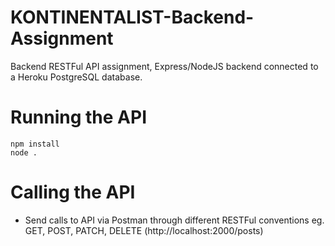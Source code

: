 # KONTINENTALIST-Backend-Assignment

Backend RESTFul API assignment, Express/NodeJS backend connected to a Heroku PostgreSQL database.

# Running the API

```
npm install
node .
```

# Calling the API
- Send calls to API via Postman through different RESTFul conventions eg. GET, POST, PATCH, DELETE
(http://localhost:2000/posts)

